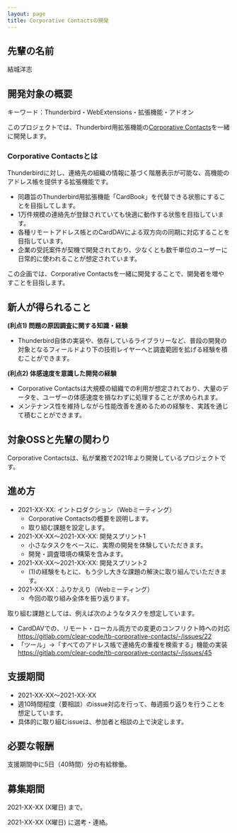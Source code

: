 ```yaml
---
layout: page
title: Corporative Contactsの開発
---
```


## 先輩の名前

結城洋志

## 開発対象の概要

キーワード：Thunderbird・WebExtensions・拡張機能・アドオン

このプロジェクトでは、Thunderbird用拡張機能の[Corporative Contacts](https://gitlab.com/clear-code/tb-corporative-contacts/)を一緒に開発します。

### Corporative Contactsとは

Thunderbirdに対し、連絡先の組織の情報に基づく階層表示が可能な、高機能のアドレス帳を提供する拡張機能です。

* 同趣旨のThunderbird用拡張機能「CardBook」を代替できる状態にすることを目指してします。
* 1万件規模の連絡先が登録されていても快適に動作する状態を目指しています。
* 各種リモートアドレス帳とのCardDAVによる双方向の同期に対応することを目指しています。
* 企業の受託案件が契機で開発されており、少なくとも数千単位のユーザーに日常的に使われることが想定されています。

この企画では、Corporative Contactsを一緒に開発することで、開発者を増やすことを目指します。

## 新人が得られること

**(利点1) 問題の原因調査に関する知識・経験**

* Thunderbird自体の実装や、依存しているライブラリーなど、普段の開発の対象となるフィールドより下の技術レイヤーへと調査範囲を拡げる経験を積むことができます。

**(利点2) 体感速度を意識した開発の経験**

* Corporative Contactsは大規模の組織での利用が想定されており、大量のデータを、ユーザーの体感速度を損なわずに処理することが求められます。
* メンテナンス性を維持しながら性能改善を進めるための経験を、実践を通じて積むことができます。


## 対象OSSと先輩の関わり

Corporative Contactsは、私が業務で2021年より開発しているプロジェクトです。

## 進め方

* 2021-XX-XX: イントロダクション（Webミーティング）
  * Corporative Contactsの概要を説明します。
  * 取り組む課題を設定します。
* 2021-XX-XX〜2021-XX-XX: 開発スプリント1
  * 小さなタスクをベースに、実際の開発を体験していただきます。
  * 開発・調査環境の構築を含みます。
* 2021-XX-XX〜2021-XX-XX: 開発スプリント2
  * (1)の経験をもとに、もう少し大きな課題の解決に取り組んでいただきます。
* 2021-XX-XX：ふりかえり（Webミーティング）
  * 今回の取り組み全体を振り返ります。

取り組む課題としては、例えば次のようなタスクを想定しています。

 * CardDAVでの、リモート・ローカル両方での変更のコンフリクト時への対応
   https://gitlab.com/clear-code/tb-corporative-contacts/-/issues/22
 * 「ツール」→「すべてのアドレス帳で連絡先の重複を検索する」機能の実装
   https://gitlab.com/clear-code/tb-corporative-contacts/-/issues/45


## 支援期間

* 2021-XX-XX〜2021-XX-XX
* 週10時間程度（要相談）のissue対応を行って、毎週振り返りを行うことを想定しています。
* 具体的に取り組むissueは、参加者と相談の上で決定します。

## 必要な報酬

支援期間中に5日（40時間）分の有給稼働。

## 募集期間

2021-XX-XX (X曜日) まで。

2021-XX-XX (X曜日) に選考・連絡。

